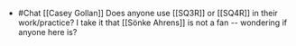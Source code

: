 - #Chat [[Casey Gollan]] Does anyone use [[SQ3R]] or [[SQ4R]] in their work/practice? I take it that [[Sönke Ahrens]] is not a fan -- wondering if anyone here is?
